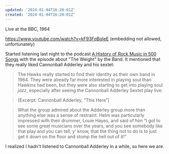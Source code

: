 ```yaml
---
updated: '2024-01-04T16:28:01Z'
created: '2024-01-04T16:28:01Z'
---
```

Live at the BBC, 1964

https://www.youtube.com/watch?v=kF93FqBqIeE (embedding not allowed, unfortunately)

Started listening last night to the podcast [A History of Rock Music in 500 Songs](https://500songs.com/podcast/episode-167-the-weight-by-the-band/#more-1833) with the episode about "The Weight" by the Band. It mentioned that they really liked Cannonball Adderley and his sextet:

> The Hawks really started to find their identity as their own band in 1964. They were already far more interested in playing soul than Hawkins had been, but they were also starting to get into playing soul *jazz*, especially after seeing the Cannonball Adderley Sextet play live:

> [Excerpt: Cannonball Adderley, “This Here”]

> What the group admired about the Adderley group more than anything else was a sense of restraint. Helm was particularly impressed with their drummer, Louie Hayes, and said of him “I got to see some great musicians over the years, and you see somebody like that play and you can tell, y’ know, that the thing not to do is to just get it down on the floor and stomp the hell out of it!”

I realized I hadn't listened to Cannonball Adderley in a while, so here we are.